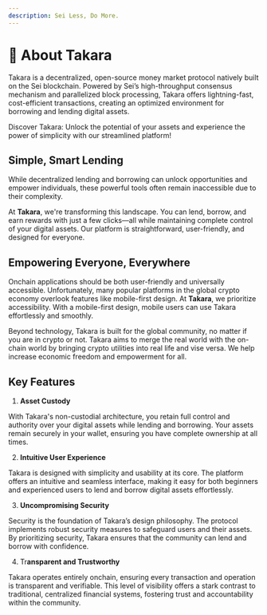```yaml
---
description: Sei Less, Do More.
---
```


# 💎 About Takara

Takara is a decentralized, open-source money market protocol natively built on the Sei blockchain. Powered by Sei’s high-throughput consensus mechanism and parallelized block processing, Takara offers lightning-fast, cost-efficient transactions, creating an optimized environment for borrowing and lending digital assets.

Discover Takara: Unlock the potential of your assets and experience the power of simplicity with our streamlined platform!

## Simple, Smart Lending

While decentralized lending and borrowing can unlock opportunities and empower individuals, these powerful tools often remain inaccessible due to their complexity.

At **Takara**, we're transforming this landscape. You can lend, borrow, and earn rewards with just a few clicks—all while maintaining complete control of your digital assets. Our platform is straightforward, user-friendly, and designed for everyone.

## Empowering Everyone, Everywhere

Onchain applications should be both user-friendly and universally accessible. Unfortunately, many popular platforms in the global crypto economy overlook features like mobile-first design. At **Takara**, we prioritize accessibility. With a mobile-first design, mobile users can use Takara effortlessly and smoothly.

Beyond technology, Takara is built for the global community, no matter if you are in crypto or not. Takara aims to merge the real world with the on-chain world by bringing crypto utilities into real life and vise versa. We help increase economic freedom and empowerment for all.

## **Key Features**

1. **Asset Custody**

With Takara's non-custodial architecture, you retain full control and authority over your digital assets while lending and borrowing. Your assets remain securely in your wallet, ensuring you have complete ownership at all times.

2. **Intuitive User Experience**

Takara is designed with simplicity and usability at its core. The platform offers an intuitive and seamless interface, making it easy for both beginners and experienced users to lend and borrow digital assets effortlessly.

3. **Uncompromising Security**

Security is the foundation of Takara’s design philosophy. The protocol implements robust security measures to safeguard users and their assets. By prioritizing security, Takara ensures that the community can lend and borrow with confidence.

4. Tr**ansparent and Trustworthy**

Takara operates entirely onchain, ensuring every transaction and operation is transparent and verifiable. This level of visibility offers a stark contrast to traditional, centralized financial systems, fostering trust and accountability within the community.
